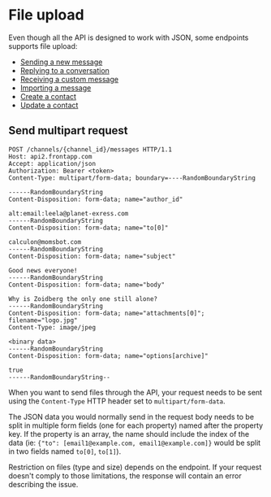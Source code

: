 # File upload

Even though all the API is designed to work with JSON, some endpoints supports file upload:

* [Sending a new message](#send-new-message)
* [Replying to a conversation](#send-reply)
* [Receiving a custom message](#receive-custom-message)
* [Importing a message](#import-message)
* [Create a contact](#create-contact)
* [Update a contact](#update-contact)

## Send multipart request

```http
POST /channels/{channel_id}/messages HTTP/1.1
Host: api2.frontapp.com
Accept: application/json
Authorization: Bearer <token>
Content-Type: multipart/form-data; boundary=----RandomBoundaryString

------RandomBoundaryString
Content-Disposition: form-data; name="author_id"

alt:email:leela@planet-exress.com
------RandomBoundaryString
Content-Disposition: form-data; name="to[0]"

calculon@momsbot.com
------RandomBoundaryString
Content-Disposition: form-data; name="subject"

Good news everyone!
------RandomBoundaryString
Content-Disposition: form-data; name="body"

Why is Zoidberg the only one still alone?
------RandomBoundaryString
Content-Disposition: form-data; name="attachments[0]"; filename="logo.jpg"
Content-Type: image/jpeg

<binary data>
------RandomBoundaryString
Content-Disposition: form-data; name="options[archive]"

true
------RandomBoundaryString--
```

When you want to send files through the API, your request needs to be sent using the `Content-Type` HTTP header set to `multipart/form-data`.

The JSON data you would normally send in the request body needs to be split in multiple form fields (one for each property) named after the property key. If the property is an array, the name should include the index of the data (ie: `{"to": [email1@example.com, email1@example.com]}` would be split in two fields named `to[0]`, `to[1]`).

<aside class="info">Restriction on files (type and size) depends on the endpoint. If your request doesn't comply to those limitations, the response will contain an error describing the issue.</aside>

